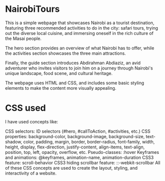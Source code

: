 # NairobiTours
This is a simple webpage that showcases Nairobi as a tourist destination, featuring three recommended activities to do in the city: safari tours, trying out the diverse local cuisine, and immersing oneself in the rich culture of the Masai people. 

The hero section provides an overview of what Nairobi has to offer, while the activities section showcases the three main attractions. 

Finally, the guide section introduces Abdirahman Abdiaziz, an avid adventurer who invites visitors to join him on a journey through Nairobi's unique landscape, food scene, and cultural heritage. 

The webpage uses HTML and CSS, and includes some basic styling elements to make the content more visually appealing.

# CSS used 

I have used concepts like:

CSS selectors: ID selectors (#hero, #callToAction, #activities, etc.)
CSS properties: background-color, background-image, background-size, text-shadow, color, padding, margin, border, border-radius, font-family, width, height, display, flex-direction, justify-content, align-items, text-align, position, top, left, opacity, overflow, etc.
Pseudo-classes: :hover
Keyframes and animations: @keyframes, animation-name, animation-duration
CSS3 feature: scroll-behavior
CSS3 hiding scrollbar feature: ::-webkit-scrollbar
All of these CSS concepts are used to create the layout, styling, and interactivity of a website.
